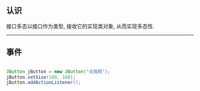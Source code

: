 ## 认识

接口多态以接口作为类型, 接收它的实现类对象, 从而实现多态性.

---

## 事件

```java

JButton jButton = new JButton("点我啊");
jButton.setSize(100, 100);
jButton.addActionListener();
```